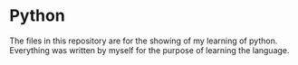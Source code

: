 # Python

The files in this repository are for the showing of my learning of python. Everything was written by myself for the purpose of learning the language.
